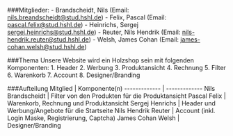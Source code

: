 ###Mitglieder:
    - Brandscheidt, Nils (Email: nils.breandscheidt@stud.hshl.de)
    - Felix, Pascal (Email: pascal.felix@stud.hshl.de)
    - Heinrichs, Sergej sergej.heinrichs@stud.hshl.de)
    - Reuter, Nils Hendrik (Email: nils-hendrik.reuter@stud.hshl.de)
    - Welsh, James Cohan (Email: james-cohan.welsh@stud.hshl.de)

###Thema
Unsere Website wird ein Holzshop sein mit folgenden Komponenten:
    1. Header
    2. Werbung
    3. Produktansicht
    4. Rechnung
    5. Filter
    6. Warenkorb
    7. Account
    8. Designer/Branding

###Aufteilung
Mitglied | Komponente(n)
------------- | -------------
Nils Brandscheidt   | Filter von den Produkten für die Produktansicht
Pascal Felix        | Warenkorb, Rechnung und Produktansicht
Sergej Henrichs     | Header und Werbung/Angebote für die Startseite 
Nils Hendrik Reuter | Account (inkl. Login Maske, Registrierung, Captcha)
James Cohan Welsh   | Designer/Branding